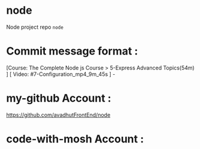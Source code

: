 # node 
Node project repo `node` 

# Commit message format : 
[Course: The Complete Node js Course > 5-Express Advanced Topics(54m) ] [ Video: #7-Configuration_mp4_9m_45s ] - 


# my-github Account : 
https://github.com/avadhutFrontEnd/node 

# code-with-mosh Account : 
